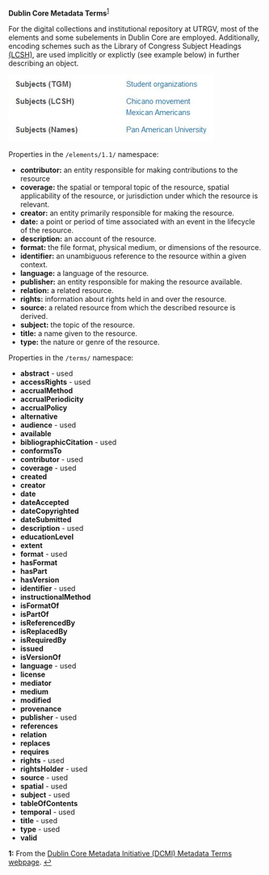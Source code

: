 **Dublin Core Metadata Terms**<sup id="a1">[1](#f1)</sup>

For the digital collections and institutional repository at UTRGV, most of the elements and some subelements in Dublin Core are employed. Additionally, encoding schemes such as the Library of Congress Subject Headings [(LCSH)](https://www.loc.gov/aba/publications/FreeLCSH/freelcsh.html), are used implicitly or explictly (see example below) in further describing an object.

![example image of subject headings](docs/subjects-example.JPG)

Properties in the `/elements/1.1/` namespace:

* **contributor:** an entity responsible for making contributions to the resource
* **coverage:** the spatial or temporal topic of the resource, spatial applicability of the resource, or jurisdiction under which the resource is relevant.
* **creator:** an entity primarily responsible for making the resource.
* **date:** a point or period of time associated with an event in the lifecycle of the resource.
* **description:** an account of the resource.
* **format:** the file format, physical medium, or dimensions of the resource.
* **identifier:** an unambiguous reference to the resource within a given context.
* **language:** a language of the resource.
* **publisher:** an entity responsible for making the resource available.
* **relation:** a related resource.
* **rights:** information about rights held in and over the resource.
* **source:** a related resource from which the described resource is derived.
* **subject:** the topic of the resource.
* **title:** a name given to the resource.
* **type:** the nature or genre of the resource.

Properties in the `/terms/` namespace:

* **abstract** - used
* **accessRights** - used
* **accrualMethod**
* **accrualPeriodicity**
* **accrualPolicy**
* **alternative**
* **audience** - used
* **available**
* **bibliographicCitation** - used
* **conformsTo**
* **contributor** - used
* **coverage** - used 
* **created**
* **creator**
* **date**
* **dateAccepted**
* **dateCopyrighted**
* **dateSubmitted**
* **description** - used 
* **educationLevel**
* **extent**
* **format** - used
* **hasFormat**
* **hasPart**
* **hasVersion**
* **identifier** - used 
* **instructionalMethod**
* **isFormatOf**
* **isPartOf**
* **isReferencedBy**
* **isReplacedBy**
* **isRequiredBy**
* **issued**
* **isVersionOf**
* **language** - used
* **license**
* **mediator**
* **medium**
* **modified**
* **provenance**
* **publisher** - used
* **references**
* **relation**
* **replaces**
* **requires**
* **rights** - used
* **rightsHolder** - used
* **source** - used
* **spatial** - used
* **subject** - used
* **tableOfContents**
* **temporal** - used
* **title** - used
* **type** - used
* **valid**

<b id="f1">1:</b> From the [Dublin Core Metadata Initiative (DCMI) Metadata Terms webpage](https://www.dublincore.org/specifications/dublin-core/dcmi-terms/#section-3). [↩](#a1)
